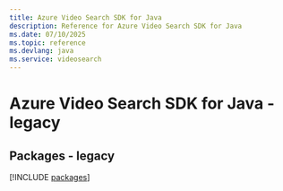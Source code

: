 ```yaml
---
title: Azure Video Search SDK for Java
description: Reference for Azure Video Search SDK for Java
ms.date: 07/10/2025
ms.topic: reference
ms.devlang: java
ms.service: videosearch
---
```

# Azure Video Search SDK for Java - legacy
## Packages - legacy
[!INCLUDE [packages](video-search-index.md)]